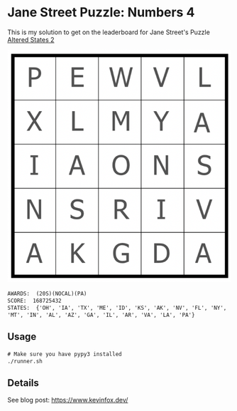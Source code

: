 # Jane Street Puzzle: Numbers 4
This is my solution to get on the leaderboard for Jane Street's Puzzle [Altered States 2](https://www.janestreet.com/puzzles/altered-states-2-index/)

![](./solution.png)
```
AWARDS:  (20S)(NOCAL)(PA)
SCORE:  168725432
STATES:  {'OH', 'IA', 'TX', 'ME', 'ID', 'KS', 'AK', 'NV', 'FL', 'NY', 'MT', 'IN', 'AL', 'AZ', 'GA', 'IL', 'AR', 'VA', 'LA', 'PA'}
```

## Usage
```
# Make sure you have pypy3 installed
./runner.sh
```

## Details
See blog post: https://www.kevinfox.dev/
